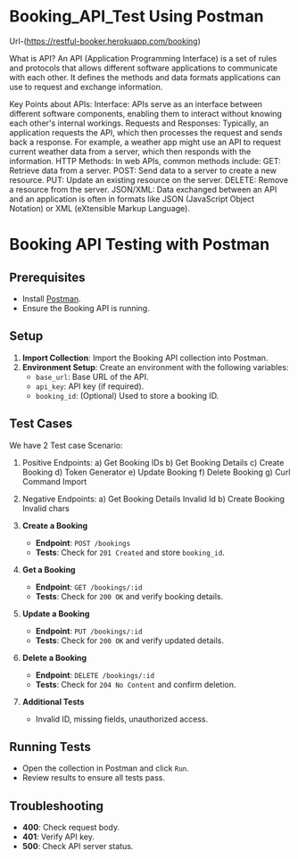 # Booking_API_Test Using Postman  
Url-(https://restful-booker.herokuapp.com/booking)
 

What is API?
An API (Application Programming Interface) is a set of rules and protocols that allows different software applications to communicate with each other. It defines the methods and data formats applications can use to request and exchange information.

Key Points about APIs:
Interface: APIs serve as an interface between different software components, enabling them to interact without knowing each other's internal workings.
Requests and Responses: Typically, an application requests the API, which then processes the request and sends back a response. For example, a weather app might use an API to request current weather data from a server, which then responds with the information.
HTTP Methods: In web APIs, common methods include:
GET: Retrieve data from a server.
POST: Send data to a server to create a new resource.
PUT: Update an existing resource on the server.
DELETE: Remove a resource from the server.
JSON/XML: Data exchanged between an API and an application is often in formats like JSON (JavaScript Object Notation) or XML (eXtensible Markup Language).

# Booking API Testing with Postman

## Prerequisites

- Install [Postman](https://www.postman.com/downloads/).
- Ensure the Booking API is running.

## Setup

1. **Import Collection**: Import the Booking API collection into Postman.
2. **Environment Setup**: Create an environment with the following variables:
   - `base_url`: Base URL of the API.
   - `api_key`: API key (if required).
   - `booking_id`: (Optional) Used to store a booking ID.

## Test Cases 
We have 2 Test case Scenario:
1. Positive Endpoints:
   a) Get Booking IDs
   b) Get Booking Details
   c) Create Booking
   d) Token Generator
   e) Update Booking
   f) Delete Booking
   g) Curl Command Import

  2. Negative Endpoints:
     a) Get Booking Details Invalid Id
     b) Create Booking Invalid chars
      
   

1. **Create a Booking**
   - **Endpoint**: `POST /bookings`
   - **Tests**: Check for `201 Created` and store `booking_id`.

2. **Get a Booking**
   - **Endpoint**: `GET /bookings/:id`
   - **Tests**: Check for `200 OK` and verify booking details.

3. **Update a Booking**
   - **Endpoint**: `PUT /bookings/:id`
   - **Tests**: Check for `200 OK` and verify updated details.

4. **Delete a Booking**
   - **Endpoint**: `DELETE /bookings/:id`
   - **Tests**: Check for `204 No Content` and confirm deletion.

5. **Additional Tests**
   - Invalid ID, missing fields, unauthorized access.

## Running Tests

- Open the collection in Postman and click `Run`.
- Review results to ensure all tests pass.

## Troubleshooting

- **400**: Check request body.
- **401**: Verify API key.
- **500**: Check API server status.




